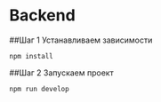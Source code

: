 # Backend

##Шаг 1
Устанавливаем зависимости
```
npm install
```

##Шаг 2
Запускаем проект
```
npm run develop
```
